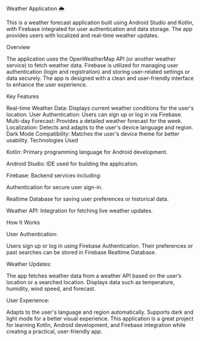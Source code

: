 Weather Application 🌦️

This is a weather forecast application built using Android Studio and Kotlin, with Firebase integrated for user authentication and data storage. The app provides users with localized and real-time weather updates.

Overview

The application uses the OpenWeatherMap API (or another weather service) to fetch weather data. Firebase is utilized for managing user authentication (login and registration) and storing user-related settings or data securely. The app is designed with a clean and user-friendly interface to enhance the user experience.

Key Features

Real-time Weather Data: Displays current weather conditions for the user's location.
User Authentication: Users can sign up or log in via Firebase.
Multi-day Forecast: Provides a detailed weather forecast for the week.
Localization: Detects and adapts to the user's device language and region.
Dark Mode Compatibility: Matches the user's device theme for better usability.
Technologies Used

Kotlin: Primary programming language for Android development.

Android Studio: IDE used for building the application.

Firebase: Backend services including:

Authentication for secure user sign-in.

Realtime Database for saving user preferences or historical data.

Weather API: Integration for fetching live weather updates.

How It Works

User Authentication:

Users sign up or log in using Firebase Authentication.
Their preferences or past searches can be stored in Firebase Realtime Database.

Weather Updates:

The app fetches weather data from a weather API based on the user’s location or a searched location.
Displays data such as temperature, humidity, wind speed, and forecast.

User Experience:

Adapts to the user's language and region automatically.
Supports dark and light mode for a better visual experience.
This application is a great project for learning Kotlin, Android development, and Firebase integration while creating a practical, user-friendly app.
